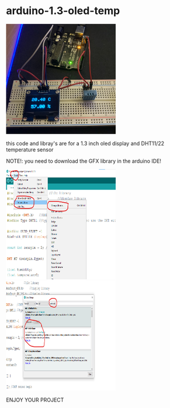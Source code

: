 # arduino-1.3-oled-temp
 
<img src=" images/1.3oledandtempimage.jpg" width="300" height="300">

this code and libray's are for a 1.3 inch oled display and DHT11/22 temperature sensor 

NOTE!: you need to download the GFX library in the arduino IDE!

<img src=" images/adafruitGFX.png" width="300" height="300">

<img src=" images/adaGFX.png" width="300" height="300">



ENJOY YOUR PROJECT
